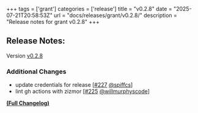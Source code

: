 +++
tags = ['grant']
categories = ['release']
title = "v0.2.8"
date = "2025-07-21T20:58:53Z"
url = "docs/releases/grant/v0.2.8/"
description = "Release notes for grant v0.2.8"
+++

## Release Notes:
Version [v0.2.8](https://github.com/anchore/grant/releases/tag/v0.2.8)

### Additional Changes

- update credentials for release [[#227](https://github.com/anchore/grant/pull/227) [@spiffcs](https://github.com/spiffcs)]
- lint gh actions with zizmor [[#225](https://github.com/anchore/grant/pull/225) [@willmurphyscode](https://github.com/willmurphyscode)]

**[(Full Changelog)](https://github.com/anchore/grant/compare/v0.2.7...v0.2.8)**
